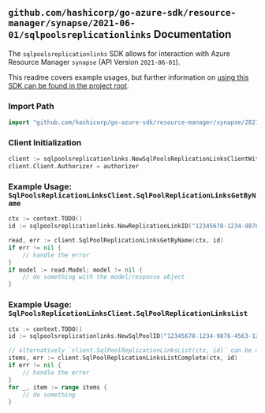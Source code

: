
## `github.com/hashicorp/go-azure-sdk/resource-manager/synapse/2021-06-01/sqlpoolsreplicationlinks` Documentation

The `sqlpoolsreplicationlinks` SDK allows for interaction with Azure Resource Manager `synapse` (API Version `2021-06-01`).

This readme covers example usages, but further information on [using this SDK can be found in the project root](https://github.com/hashicorp/go-azure-sdk/tree/main/docs).

### Import Path

```go
import "github.com/hashicorp/go-azure-sdk/resource-manager/synapse/2021-06-01/sqlpoolsreplicationlinks"
```


### Client Initialization

```go
client := sqlpoolsreplicationlinks.NewSqlPoolsReplicationLinksClientWithBaseURI("https://management.azure.com")
client.Client.Authorizer = authorizer
```


### Example Usage: `SqlPoolsReplicationLinksClient.SqlPoolReplicationLinksGetByName`

```go
ctx := context.TODO()
id := sqlpoolsreplicationlinks.NewReplicationLinkID("12345678-1234-9876-4563-123456789012", "example-resource-group", "workspaceValue", "sqlPoolValue", "linkIdValue")

read, err := client.SqlPoolReplicationLinksGetByName(ctx, id)
if err != nil {
	// handle the error
}
if model := read.Model; model != nil {
	// do something with the model/response object
}
```


### Example Usage: `SqlPoolsReplicationLinksClient.SqlPoolReplicationLinksList`

```go
ctx := context.TODO()
id := sqlpoolsreplicationlinks.NewSqlPoolID("12345678-1234-9876-4563-123456789012", "example-resource-group", "workspaceValue", "sqlPoolValue")

// alternatively `client.SqlPoolReplicationLinksList(ctx, id)` can be used to do batched pagination
items, err := client.SqlPoolReplicationLinksListComplete(ctx, id)
if err != nil {
	// handle the error
}
for _, item := range items {
	// do something
}
```
